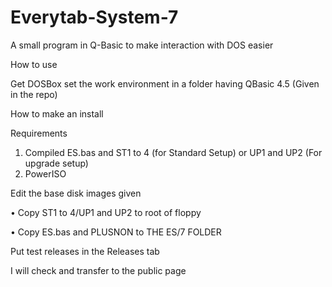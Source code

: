 # Everytab-System-7
A small program in Q-Basic to make interaction with DOS easier

How to use

Get DOSBox
set the work environment in a folder having QBasic 4.5 (Given in the repo)

How to make an install

Requirements
1) Compiled ES.bas and ST1 to 4 (for Standard Setup) or UP1 and UP2 (For upgrade setup)
2) PowerISO

Edit the base disk images given

• Copy ST1 to 4/UP1 and UP2 to root of floppy

• Copy ES.bas and PLUSNON to THE ES/7 FOLDER


Put test releases in the Releases tab

I will check and transfer to the public page
